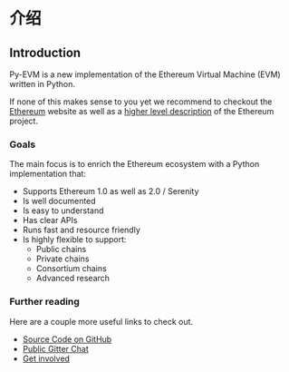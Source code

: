 # 介绍

## Introduction

Py-EVM is a new implementation of the Ethereum Virtual Machine \(EVM\) written in Python.

If none of this makes sense to you yet we recommend to checkout the [Ethereum](https://ethereum.org/) website as well as a [higher level description](http://www.ethdocs.org/en/latest/introduction/what-is-ethereum.html) of the Ethereum project.

### Goals

The main focus is to enrich the Ethereum ecosystem with a Python implementation that:

* Supports Ethereum 1.0 as well as 2.0 / Serenity
* Is well documented
* Is easy to understand
* Has clear APIs
* Runs fast and resource friendly
* Is highly flexible to support:
  * Public chains
  * Private chains
  * Consortium chains
  * Advanced research

### Further reading

Here are a couple more useful links to check out.

* [Source Code on GitHub](https://github.com/ethereum/py-evm)
* [Public Gitter Chat](https://gitter.im/ethereum/py-evm)
* [Get involved](https://py-evm.readthedocs.io/en/latest/contributing.html)

